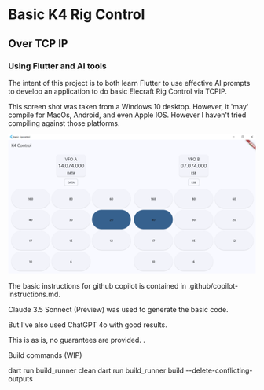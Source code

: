 # Basic K4 Rig Control
## Over TCP IP
### Using Flutter and AI tools

The intent of this project is to both learn Flutter to use effective AI prompts to develop an application to do basic Elecraft Rig Control via TCPIP.

This screen shot was taken from a Windows 10 desktop.  However, it 'may' compile for MacOs, Android, and even Apple IOS.  However I haven't tried compiling against those platforms. 

![Initial screen](screen_shots/basicControl.png?raw=true "Initial Screen Shot")

The basic instructions for github copilot is contained in .github/copilot-instructions.md.

Claude 3.5 Sonnect (Preview) was used to generate the basic code.  

But I've also used ChatGPT 4o with good results.

This is as is, no guarantees are provided.  .

Build commands (WIP)

dart run build_runner clean
dart run build_runner build --delete-conflicting-outputs
